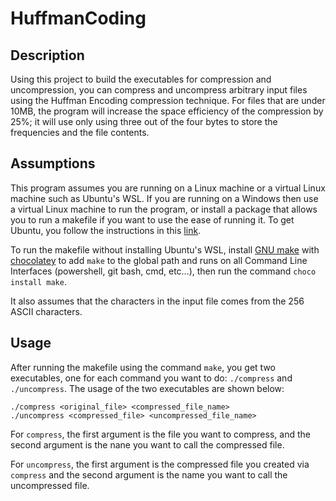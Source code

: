 # HuffmanCoding
## Description
Using this project to build the executables for compression and uncompression, you can compress and uncompress arbitrary input files using the Huffman Encoding compression technique. For files that are under 10MB, the program will increase the space efficiency of the compression by 25%; it will use only using three out of the four bytes to store the frequencies and the file contents.

## Assumptions
This program assumes you are running on a Linux machine or a virtual Linux machine such as Ubuntu's WSL. If you are running on a Windows then use a virtual Linux machine to run the program, or install a package that allows you to run a makefile if you want to use the ease of running it. To get Ubuntu, you follow the instructions in this [link](https://ubuntu.com/desktop/wsl).

To run the makefile without installing Ubuntu's WSL, install [GNU make](https://www.gnu.org/software/make/) with [chocolatey](https://chocolatey.org/install) to add ``make`` to the global path and runs on all Command Line Interfaces (powershell, git bash, cmd, etc…), then run the command ``choco install make``.

It also assumes that the characters in the input file comes from the 256 ASCII characters.

## Usage
After running the makefile using the command ``make``, you get two executables, one for each command you want to do: ``./compress`` and ``./uncompress``. The usage of the two executables are shown below:
```
./compress <original_file> <compressed_file_name>
./uncompress <compressed_file> <uncompressed_file_name>
```
For ``compress``, the first argument is the file you want to compress, and the second argument is the nane you want to call the compressed file.

For ``uncompress``, the first argument is the compressed file you created via ``compress`` and the second argument is the name you want to call the uncompressed file.

